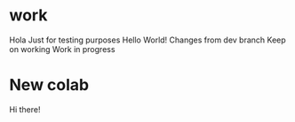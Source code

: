 # work
Hola
Just for testing purposes
Hello World!
Changes from dev branch
Keep on working
Work in progress

# New colab
Hi there!

